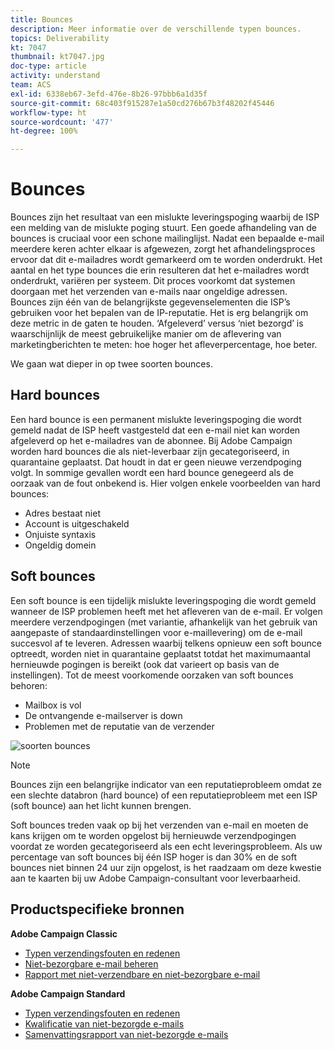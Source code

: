 ```yaml
---
title: Bounces
description: Meer informatie over de verschillende typen bounces.
topics: Deliverability
kt: 7047
thumbnail: kt7047.jpg
doc-type: article
activity: understand
team: ACS
exl-id: 6338eb67-3efd-476e-8b26-97bbb6a1d35f
source-git-commit: 68c403f915287e1a50cd276b67b3f48202f45446
workflow-type: ht
source-wordcount: '477'
ht-degree: 100%

---
```


# Bounces

Bounces zijn het resultaat van een mislukte leveringspoging waarbij de ISP een melding van de mislukte poging stuurt. Een goede afhandeling van de bounces is cruciaal voor een schone mailinglijst. Nadat een bepaalde e-mail meerdere keren achter elkaar is afgewezen, zorgt het afhandelingsproces ervoor dat dit e-mailadres wordt gemarkeerd om te worden onderdrukt. Het aantal en het type bounces die erin resulteren dat het e-mailadres wordt onderdrukt, variëren per systeem. Dit proces voorkomt dat systemen doorgaan met het verzenden van e-mails naar ongeldige adressen. Bounces zijn één van de belangrijkste gegevenselementen die ISP’s gebruiken voor het bepalen van de IP-reputatie. Het is erg belangrijk om deze metric in de gaten te houden. ‘Afgeleverd’ versus ‘niet bezorgd’ is waarschijnlijk de meest gebruikelijke manier om de aflevering van marketingberichten te meten: hoe hoger het afleverpercentage, hoe beter.

We gaan wat dieper in op twee soorten bounces.

## Hard bounces

Een hard bounce is een permanent mislukte leveringspoging die wordt gemeld nadat de ISP heeft vastgesteld dat een e-mail niet kan worden afgeleverd op het e-mailadres van de abonnee. Bij Adobe Campaign worden hard bounces die als niet-leverbaar zijn gecategoriseerd, in quarantaine geplaatst. Dat houdt in dat er geen nieuwe verzendpoging volgt. In sommige gevallen wordt een hard bounce genegeerd als de oorzaak van de fout onbekend is.
Hier volgen enkele voorbeelden van hard bounces:

* Adres bestaat niet
* Account is uitgeschakeld
* Onjuiste syntaxis
* Ongeldig domein

## Soft bounces

Een soft bounce is een tijdelijk mislukte leveringspoging die wordt gemeld wanneer de ISP problemen heeft met het afleveren van de e-mail. Er volgen meerdere verzendpogingen (met variantie, afhankelijk van het gebruik van aangepaste of standaardinstellingen voor e-maillevering) om de e-mail succesvol af te leveren. Adressen waarbij telkens opnieuw een soft bounce optreedt, worden niet in quarantaine geplaatst totdat het maximumaantal hernieuwde pogingen is bereikt (ook dat varieert op basis van de instellingen). Tot de meest voorkomende oorzaken van soft bounces behoren:

* Mailbox is vol
* De ontvangende e-mailserver is down
* Problemen met de reputatie van de verzender

![soorten bounces](../assets/bounce-types.png)

>[!NOTE]
>
>Bounces zijn een belangrijke indicator van een reputatieprobleem omdat ze een slechte databron (hard bounce) of een reputatieprobleem met een ISP (soft bounce) aan het licht kunnen brengen.
>
>Soft bounces treden vaak op bij het verzenden van e-mail en moeten de kans krijgen om te worden opgelost bij hernieuwde verzendpogingen voordat ze worden gecategoriseerd als een echt leveringsprobleem. Als uw percentage van soft bounces bij één ISP hoger is dan 30% en de soft bounces niet binnen 24 uur zijn opgelost, is het raadzaam om deze kwestie aan te kaarten bij uw Adobe Campaign-consultant voor leverbaarheid.

## Productspecifieke bronnen

**Adobe Campaign Classic**

* [Typen verzendingsfouten en redenen](https://experienceleague.adobe.com/docs/campaign-classic/using/sending-messages/monitoring-deliveries/understanding-delivery-failures.html?lang=nl#delivery-failure-types-and-reasons)
* [Niet-bezorgbare e-mail beheren](https://experienceleague.adobe.com/docs/campaign-classic/using/sending-messages/monitoring-deliveries/understanding-delivery-failures.html?lang=nl#bounce-mail-management)
* [Rapport met niet-verzendbare en niet-bezorgbare e-mail](https://experienceleague.adobe.com/docs/campaign-classic/using/reporting/reports-on-deliveries/global-reports.html?lang=nl#non-deliverables-and-bounces)

**Adobe Campaign Standard**

* [Typen verzendingsfouten en redenen](https://experienceleague.adobe.com/docs/campaign-standard/using/testing-and-sending/monitoring-messages/understanding-delivery-failures.html?lang=nl#delivery-failure-types-and-reasons)
* [Kwalificatie van niet-bezorgde e-mails](https://experienceleague.adobe.com/docs/campaign-standard/using/testing-and-sending/monitoring-messages/understanding-delivery-failures.html?lang=nl#bounce-mail-qualification)
* [Samenvattingsrapport van niet-bezorgde e-mails](https://experienceleague.adobe.com/docs/campaign-standard/using/reporting/list-of-reports/bounce-summary.html?lang=nl#reporting)
